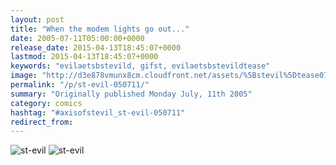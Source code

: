 ```yaml
---
layout: post
title: "When the modem lights go out..."
date: 2005-07-11T05:00:00+0000
release_date: 2015-04-13T18:45:07+0000
lastmod: 2015-04-13T18:45:07+0000
keywords: "evilaetsbstevild, gifst, evilaetsbstevildtease"
image: "http://d3e878vmunx8cm.cloudfront.net/assets/%5Bstevil%5Dtease07-10-05.gif"
permalink: "/p/st-evil-050711/"
summary: "Originally published Monday July, 11th 2005"
category: comics
hashtag: "#axisofstevil_st-evil-050711"
redirect_from:
---
```


![st-evil](http://d3e878vmunx8cm.cloudfront.net/assets/%5Bstevil%5Dtease07-10-05.gif)
![st-evil](http://d3e878vmunx8cm.cloudfront.net/assets/%5Bstevil%5D07-10-05.gif)
